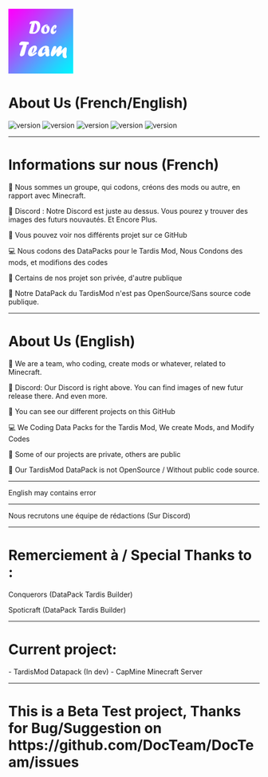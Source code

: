 <p><img  src="./logo.png" height="130px" alt="DocTeam"></p>

<h1>About Us (French/English)</h1>

<p>
    <img src="https://img.shields.io/badge/About-Us-brightgreen" alt="version"> <img src="https://img.shields.io/badge/Discord-https%3A%2F%2Fdiscord.gg%2FTD73QZC-orange" alt="version"> <img src="https://img.shields.io/badge/Fondator-9e__Docteur-blue" alt="version">  <img src="https://img.shields.io/badge/Youtube-SOON-red" alt="version"> <img src="https://img.shields.io/badge/Documentation%20version-1.2.2-yellowgreen" alt="version">
</p>

---

<h1>Informations sur nous (French)</h1>
<p>
   📒 Nous sommes un groupe, qui codons, créons des mods ou autre, en rapport avec Minecraft.
<p>
   📲 Discord : Notre Discord est juste au dessus. Vous pourez y trouver des images des futurs nouvautés. Et Encore Plus.
<p>
   📝 Vous pouvez voir nos différents projet sur ce GitHub
<p>
   💻 Nous codons des DataPacks pour le Tardis Mod, Nous Condons des mods, et modifions des codes
<p>
   🔐 Certains de nos projet son privée, d'autre publique
<p>
   🔨 Notre DataPack du TardisMod n'est pas OpenSource/Sans source code publique.
</p>

---

<h1>About Us (English)</h1>
<p>
   📒 We are a team, who coding, create mods or whatever, related to Minecraft.
<p>
   📲 Discord: Our Discord is right above. You can find images of new futur release there. And even more.
<p>
   📝 You can see our different projects on this GitHub
<p>
   💻 We Coding Data Packs for the Tardis Mod, We create Mods, and Modify Codes
<p>
   🔐 Some of our projects are private, others are public
<p>
   🔨 Our TardisMod DataPack is not OpenSource / Without public code source.
</p>

---

English may contains error

---

Nous recrutons une équipe de rédactions (Sur Discord)

---

<h1>Remerciement à / Special Thanks to :</h1>
<p>
Conquerors (DataPack Tardis Builder)
<p>
Spoticraft (DataPack Tardis Builder)
</p>

---

<h1>Current project:</h1>
   - TardisMod Datapack (In dev)
   - CapMine Minecraft Server

---

<h1>This is a Beta Test project, Thanks for Bug/Suggestion on https://github.com/DocTeam/DocTeam/issues</h1>